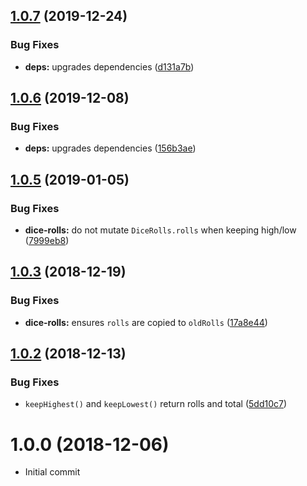 ## [1.0.7](https://github.com/alexkcollier/dice-roller-dnd/compare/v1.0.6...v1.0.7) (2019-12-24)


### Bug Fixes

* **deps:** upgrades dependencies ([d131a7b](https://github.com/alexkcollier/dice-roller-dnd/commit/d131a7b7f6004044a0c24f6c049009fcb5744ee8))

## [1.0.6](https://github.com/alexkcollier/dice-roller-dnd/compare/v1.0.5...v1.0.6) (2019-12-08)


### Bug Fixes

* **deps:** upgrades dependencies ([156b3ae](https://github.com/alexkcollier/dice-roller-dnd/commit/156b3ae172ba713407c481b099c812aa5108d090))

## [1.0.5](https://github.com/alexkcollier/dice-roller-dnd/compare/v1.0.4...v1.0.5) (2019-01-05)


### Bug Fixes

* **dice-rolls:** do not mutate `DiceRolls.rolls` when keeping high/low ([7999eb8](https://github.com/alexkcollier/dice-roller-dnd/commit/7999eb8))

## [1.0.3](https://github.com/alexkcollier/dice-roller-dnd/compare/v1.0.2...v1.0.3) (2018-12-19)


### Bug Fixes

* **dice-rolls:** ensures `rolls` are copied to `oldRolls` ([17a8e44](https://github.com/alexkcollier/dice-roller-dnd/commit/17a8e44))

## [1.0.2](https://github.com/alexkcollier/dice-roller-dnd/compare/v1.0.1...v1.0.2) (2018-12-13)


### Bug Fixes

* `keepHighest()` and `keepLowest()` return rolls and total ([5dd10c7](https://github.com/alexkcollier/dice-roller-dnd/commit/5dd10c7))

# 1.0.0 (2018-12-06)

- Initial commit

